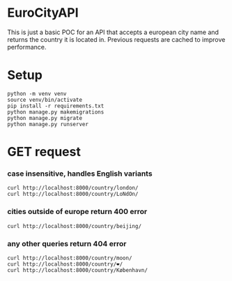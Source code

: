 # EuroCityAPI

This is just a basic POC for an API that accepts a european city name and returns the country it is located in. Previous requests are cached to improve performance.

# Setup

```
python -m venv venv
source venv/bin/activate
pip install -r requirements.txt
python manage.py makemigrations
python manage.py migrate
python manage.py runserver
```

# GET request

### case insensitive, handles English variants

```
curl http://localhost:8000/country/london/
curl http://localhost:8000/country/LoNdOn/
```

### cities outside of europe return 400 error

```
curl http://localhost:8000/country/beijing/
```

### any other queries return 404 error

```
curl http://localhost:8000/country/moon/
curl http://localhost:8000/country/❤️/
curl http://localhost:8000/country/København/
```
